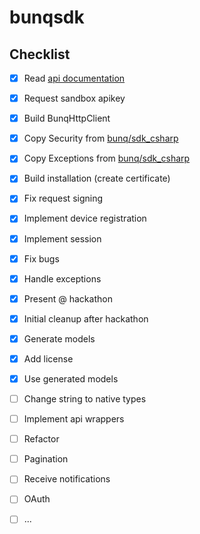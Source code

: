 # bunqsdk




## Checklist

- [x] Read [api documentation](https://doc.bunq.com/)
- [x] Request sandbox apikey
- [x] Build BunqHttpClient
- [x] Copy Security from [bunq/sdk_csharp](https://github.com/bunq/sdk_csharp/tree/develop/BunqSdk/Security)
- [x] Copy Exceptions from [bunq/sdk_csharp](https://github.com/bunq/sdk_csharp/tree/develop/BunqSdk/Exception)
- [x] Build installation (create certificate)
- [x] Fix request signing
- [x] Implement device registration
- [x] Implement session
- [x] Fix bugs
- [x] Handle exceptions
- [x] Present @ hackathon
- [x] Initial cleanup after hackathon
- [x] Generate models
- [x] Add license
- [x] Use generated models
- [ ] Change string to native types
- [ ] Implement api wrappers
- [ ] Refactor
- [ ] Pagination
- [ ] Receive notifications
- [ ] OAuth
- [ ] ...



